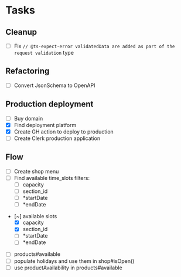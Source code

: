 # Tasks

## Cleanup

- [ ] Fix `// @ts-expect-error validatedData are added as part of the request validation` type

## Refactoring

- [ ] Convert JsonSchema to OpenAPI

## Production deployment

- [ ] Buy domain
- [x] Find deployment platform
- [x] Create GH action to deploy to production
- [ ] Create Clerk production application

## Flow

- [ ] Create shop menu
- [ ] Find available time_slots filters:
  - [ ] capacity
  - [ ] section_id
  - [ ] \*startDate
  - [ ] \*endDate
- [~] available slots
  - [x] capacity
  - [x] section_id
  - [ ] \*startDate
  - [ ] \*endDate
- [ ] products#available
- [ ] populate holidays and use them in shop#isOpen()
- [ ] use productAvailability in products#available
